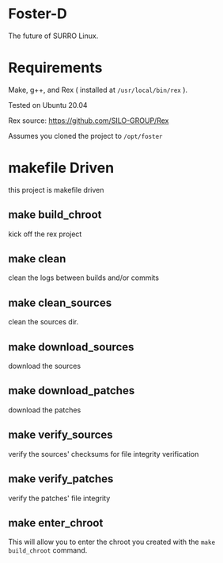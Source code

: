 # Foster-D
The future of SURRO Linux.

# Requirements
Make, g++, and Rex ( installed at `/usr/local/bin/rex` ).

Tested on Ubuntu 20.04

Rex source: https://github.com/SILO-GROUP/Rex

Assumes you cloned the project to `/opt/foster`

# makefile Driven
this project is makefile driven

## make build_chroot
kick off the rex project

## make clean
clean the logs between builds and/or commits

## make clean_sources
clean the sources dir.

## make download_sources
download the sources

## make download_patches
download the patches

## make verify_sources
verify the sources' checksums for file integrity verification

## make verify_patches
verify the patches' file integrity

## make enter_chroot
This will allow you to enter the chroot you created with the `make build_chroot` command.
